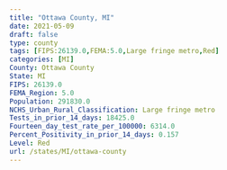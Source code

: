 ```yaml
---
title: "Ottawa County, MI"
date: 2021-05-09
draft: false
type: county
tags: [FIPS:26139.0,FEMA:5.0,Large fringe metro,Red]
categories: [MI]
County: Ottawa County
State: MI
FIPS: 26139.0
FEMA_Region: 5.0
Population: 291830.0
NCHS_Urban_Rural_Classification: Large fringe metro
Tests_in_prior_14_days: 18425.0
Fourteen_day_test_rate_per_100000: 6314.0
Percent_Positivity_in_prior_14_days: 0.157
Level: Red
url: /states/MI/ottawa-county
---
```




